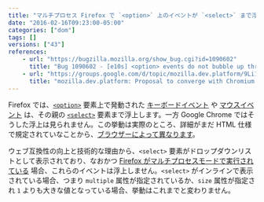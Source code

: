 ```yaml
---
title: "マルチプロセス Firefox で `<option>` 上のイベントが `<select>` まで浮上しなくなりました"
date: "2016-02-16T09:23:00-05:00"
categories: ["dom"]
tags: []
versions: ["43"]
references:
    - url: "https://bugzilla.mozilla.org/show_bug.cgi?id=1090602"
      title: "Bug 1090602 - [e10s] <option> events do not bubble up through parent <select>"
    - url: "https://groups.google.com/d/topic/mozilla.dev.platform/9Li1-qBaM88/discussion"
      title: "mozilla.dev.platform: Proposal to converge with Chromium / Blink for not firing events on <option>’s from <select> dropdowns"
---
```

Firefox では、[`<option>`](https://developer.mozilla.org/ja/docs/Web/HTML/Element/option) 要素上で発動された [キーボードイベント](https://developer.mozilla.org/ja/docs/Web/API/KeyboardEvent) や [マウスイベント](https://developer.mozilla.org/ja/docs/Web/API/MouseEvent) は、その親の [`<select>`](https://developer.mozilla.org/ja/docs/Web/HTML/Element/select) 要素まで浮上します。一方 Google Chrome ではそうした浮上は見られません。この挙動は実際のところ、詳細がまだ HTML 仕様で規定されていなことから、[ブラウザーによって異なります](https://bugzilla.mozilla.org/show_bug.cgi?id=1090602#c27)。

ウェブ互換性の向上と技術的な理由から、`<select>` 要素がドロップダウンリストとして表示されており、なおかつ [Firefox がマルチプロセスモードで実行されている](https://www.fxsitecompat.com/en-CA/docs/2015/multi-process-is-enabled-by-default-on-the-developer-edition/) 場合、これらのイベントは浮上しません。`<select>` がインラインで表示されている場合、つまり `multiple` 属性が指定されているか、`size` 属性が指定され `1` よりも大きな値となっている場合、挙動はこれまでと変わりません。
